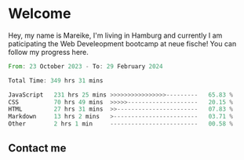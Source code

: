 # Welcome

Hey, my name is Mareike, I'm living in Hamburg and currently I am paticipating the Web Develeopment bootcamp at neue fische!
You can follow my progress here.

<!--START_SECTION:waka-->

```rust
From: 23 October 2023 - To: 29 February 2024

Total Time: 349 hrs 31 mins

JavaScript   231 hrs 25 mins >>>>>>>>>>>>>>>>---------   65.83 %
CSS          70 hrs 49 mins  >>>>>--------------------   20.15 %
HTML         27 hrs 31 mins  >>-----------------------   07.83 %
Markdown     13 hrs 2 mins   >------------------------   03.71 %
Other        2 hrs 1 min     -------------------------   00.58 %
```

<!--END_SECTION:waka-->

## Contact me



